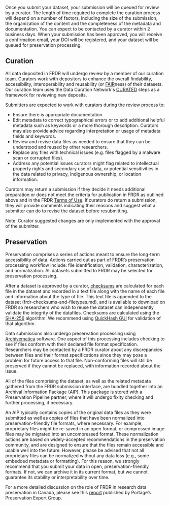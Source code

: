 ﻿Once you submit your dataset, your submission will be queued for review by a curator. The length of time required to complete the curation process will depend on a number of factors, including the size of the submission, the organization of the content and the completeness of the metadata and documentation. You can expect to be contacted by a curator within 2 business days. 
When your submission has been approved, you will receive a confirmation email, your DOI will be registered, and your dataset will be queued for preservation processing. 

## Curation
All data deposited in FRDR will undergo review by a member of our curation team. Curators work with depositors to enhance the overall findability, accessibility, interoperability and reusability (or [FAIR](https://doi.org/10.1038/sdata.2016.18)ness) of their datasets. Our curation team uses the Data Curation Network's [CURATED](https://datacurationnetwork.org/outputs/workflows/) steps as a framework for reviewing new deposits.

Submitters are expected to work with curators during the review process to:

* Ensure there is appropriate documentation.
* Edit metadata to correct typographical errors or to add additional helpful metadata such as keywords or a more thorough description. Curators may also provide advice regarding interpretation or usage of metadata fields and keywords.
* Review and revise data files as needed to ensure that they can be understood and reused by other researchers. 
* Replace any files with technical issues (e.g. files flagged by a malware scan or corrupted files).
* Address any potential issues curators might flag related to intellectual property rights and secondary use of data, or potential sensitivities in the data related to privacy, Indigenous ownership, or location information.

Curators may return a submission if they decide it needs additional preparation or does not meet the criteria for publication in FRDR as outlined above and in the FRDR [Terms of Use](/policies/en/terms_of_use/). If curators do return a submission, they will provide comments indicating their reasons and suggest what a submitter can do to revise the dataset before resubmitting. 

Note: Curator suggested changes are only implemented with the approval of the submitter.

## Preservation

Preservation comprises a series of actions meant to ensure the long-term accessibility of data. Actions carried out as part of FRDR’s preservation processing workflow include: file identification, validation, characterization, and normalization. All datasets submitted to FRDR may be selected for preservation processing.

After a dataset is approved by a curator, [checksums](https://en.wikipedia.org/wiki/Checksum) are calculated for each file in the dataset and recorded in a text file along with the name of each file and information about the type of file. This text file is appended to the dataset (frdr-checksums-and-filetypes.md), and is available to download on FRDR so researchers who wish to reuse the dataset can independently validate the integrity of the datafiles. Checksums are calculated using the [SHA-256](https://en.wikipedia.org/wiki/SHA-2) algorithm. We recommend using [QuickHash GUI](https://www.quickhash-gui.org/) for validation of that algorithm.

Data submissions also undergo preservation processing using [Archivematica](https://www.archivematica.org) software. One aspect of this processing includes checking to see if files conform with their declared file format specification. Researchers may be contacted by a FRDR curator about any discrepancies between files and their format specifications since they may pose a problem for future access to that file. Non-conforming files will still be preserved if they cannot be replaced, with information recorded about the issue.

All of the files comprising the dataset, as well as the related metadata gathered from the FRDR submission interface, are bundled together into an Archival Information Package (AIP). This package is stored with a Preservation Pipeline partner, where it will undergo fixity checking and further processing, if necessary. 

An AIP typically contains copies of the original data files as they were submitted as well as copies of files that have been normalized into preservation-friendly file formats, where necessary. For example, proprietary files might be re-saved in an open format, or compressed image files may be migrated into an uncompressed format. These normalization actions are based on widely-accepted recommendations in the preservation community, and are designed to ensure that the files remain accessible and usable well into the future. However, please be advised that not all proprietary files can be normalized without any data loss (e.g., some embedded metadata or formatting). For this reason, we strongly recommend that you submit your data in open, preservation-friendly formats. If not, we can archive it in its current format, but we cannot guarantee its stability or interpretability over time.

For a more detailed discussion on the role of FRDR in research data preservation in Canada, please see this [report](https://portagenetwork.ca/wp-content/uploads/2018/05/Portage-PEG-WhitePaper-EN.pdf) published by Portage’s Preservation Expert Group.

